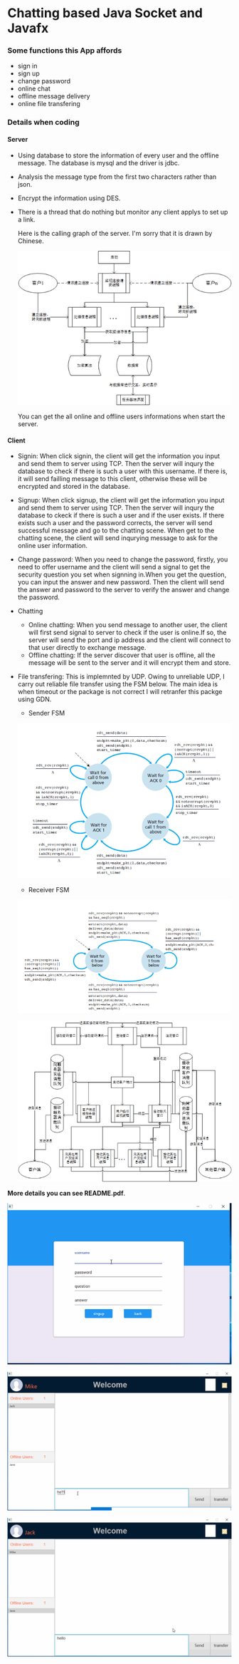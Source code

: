 # Chatting based Java Socket and Javafx

### Some functions this App affords

+ sign in
+ sign up
+ change password
+ online chat
+ offline message delivery
+ online file transfering



### Details when coding

#### Server

+ Using database to store the information of every user and the offline message. The database is mysql and the driver is jdbc.

+ Analysis the message type from the first two characters rather than json.

+ Encrypt the information using DES.

+ There is a thread that do nothing but monitor any client applys to set up a link.

  Here is the calling graph of the server. I'm sorry that it is drawn by Chinese.

  ![Server calling graph](./src/serverCallingGraph.png)

  You can get the all online and offline users informations when start the server.​


#### Client

+ Signin: When click signin, the  client will get the information you input and send them to server using TCP. Then the server will inqury the database to check if there is such a user with this username. If there is, it will send failling message to this client, otherwise these will be encrypted and stored in the database.

+ Signup: When click signup, the client will get the information you input and send them to server using TCP. Then the server will inqury the database to ckeck if there is such a user and if the user exists. If there exists such a user and the password corrects, the server will send successful message and go to the chatting scene. When get to the chatting scene, the client will send inqurying message to ask for the  online user information.

+ Change password: When you need to change the password, firstly, you need to offer username and the client will send a signal to get the security question you set when signning in.When you get the question, you can input the answer and new password. Then the client will send the answer and password to the server to verify the answer and change the password.

+ Chatting
  + Online chatting: When you send message to another user, the client will first send signal to server to check if the user is online.If so, the server will send the port and ip address and the client will connect to that user directly to exchange message.
  + Offline chatting: If the server discover that user is offline, all the message will be sent to the server and it will encrypt them and store.

+ File transfering: This is implemnted by UDP. Owing to unreliable UDP, I carry out reliable file transfer using the FSM below. The main idea is when timeout or the package is not correct I will retranfer this packge using GDN.

  + Sender FSM

  ![Sender FSM](./src/senderFSM.png)

  + Receiver FSM

  ![receiver FSM](./src/receiverFSM.png)

  ![Client Calling Graph](./src/clientCallingGraph.png)



**More details you can see README.pdf**.

![signup.gif](./src/signup.gif)

![chat.gif](./src/chat.gif)

![offlineMessage.gif](./src/offlineMessage.gif)